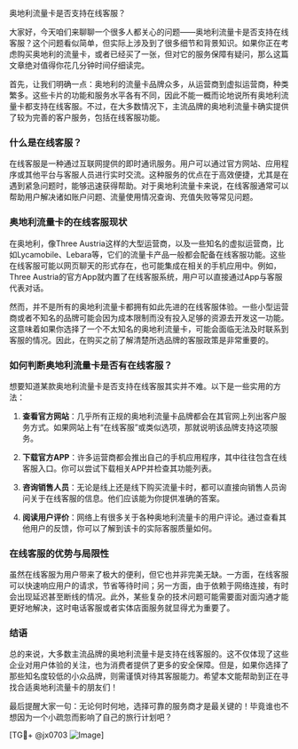 奥地利流量卡是否支持在线客服？

大家好，今天咱们来聊聊一个很多人都关心的问题——奥地利流量卡是否支持在线客服？这个问题看似简单，但实际上涉及到了很多细节和背景知识。如果你正在考虑购买奥地利的流量卡，或者已经买了一张，但对它的服务保障有疑问，那么这篇文章绝对值得你花几分钟时间仔细读完。

首先，让我们明确一点：奥地利的流量卡品牌众多，从运营商到虚拟运营商，种类繁多。这些卡片的功能和服务水平各有不同，因此不能一概而论地说所有奥地利流量卡都支持在线客服。不过，在大多数情况下，主流品牌的奥地利流量卡确实提供了较为完善的客户服务，包括在线客服功能。

### 什么是在线客服？
在线客服是一种通过互联网提供的即时通讯服务。用户可以通过官方网站、应用程序或其他平台与客服人员进行实时交流。这种服务的优点在于高效便捷，尤其是在遇到紧急问题时，能够迅速获得帮助。对于奥地利流量卡来说，在线客服通常可以帮助用户解决诸如账户问题、流量使用情况查询、充值失败等常见问题。

### 奥地利流量卡的在线客服现状
在奥地利，像Three Austria这样的大型运营商，以及一些知名的虚拟运营商，比如Lycamobile、Lebara等，它们的流量卡产品一般都会配备在线客服功能。这些在线客服可能以网页聊天的形式存在，也可能集成在相关的手机应用中。例如，Three Austria的官方App就内置了在线客服系统，用户可以直接通过App与客服代表对话。

然而，并不是所有的奥地利流量卡都拥有如此先进的在线客服体验。一些小型运营商或者不知名的品牌可能会因为成本限制而没有投入足够的资源去开发这一功能。这意味着如果你选择了一个不太知名的奥地利流量卡，可能会面临无法及时联系到客服的情况。因此，在购买之前了解清楚所选品牌的客服政策是非常重要的。

### 如何判断奥地利流量卡是否有在线客服？
想要知道某款奥地利流量卡是否支持在线客服其实并不难。以下是一些实用的方法：

1. **查看官方网站**：几乎所有正规的奥地利流量卡品牌都会在其官网上列出客户服务方式。如果网站上有“在线客服”或类似选项，那就说明该品牌支持这项服务。
   
2. **下载官方APP**：许多运营商都会推出自己的手机应用程序，其中往往包含在线客服入口。你可以尝试下载相关APP并检查其功能列表。

3. **咨询销售人员**：无论是线上还是线下购买流量卡时，都可以直接向销售人员询问关于在线客服的信息。他们应该能为你提供准确的答案。

4. **阅读用户评价**：网络上有很多关于各种奥地利流量卡的用户评论。通过查看其他用户的反馈，你可以了解到该卡的实际客服质量如何。

### 在线客服的优势与局限性
虽然在线客服为用户带来了极大的便利，但它也并非完美无缺。一方面，在线客服可以快速响应用户的请求，节省等待时间；另一方面，由于依赖于网络连接，有时会出现延迟甚至断线的情况。此外，某些复杂的技术问题可能需要面对面沟通才能更好地解决，这时电话客服或者实体店面服务就显得尤为重要了。

### 结语
总的来说，大多数主流品牌的奥地利流量卡是支持在线客服的。这不仅体现了这些企业对用户体验的关注，也为消费者提供了更多的安全保障。但是，如果你选择了那些知名度较低的小众品牌，则需谨慎对待其客服能力。希望本文能帮助到正在寻找合适奥地利流量卡的朋友们！

最后提醒大家一句：无论何时何地，选择可靠的服务商才是最关键的！毕竟谁也不想因为一个小疏忽而影响了自己的旅行计划吧？

[TG💪+ @jx0703 ![Image](https://github.com/user-attachments/assets/dbca1d08-cadb-493c-b0ec-ad6f7a83f270)]